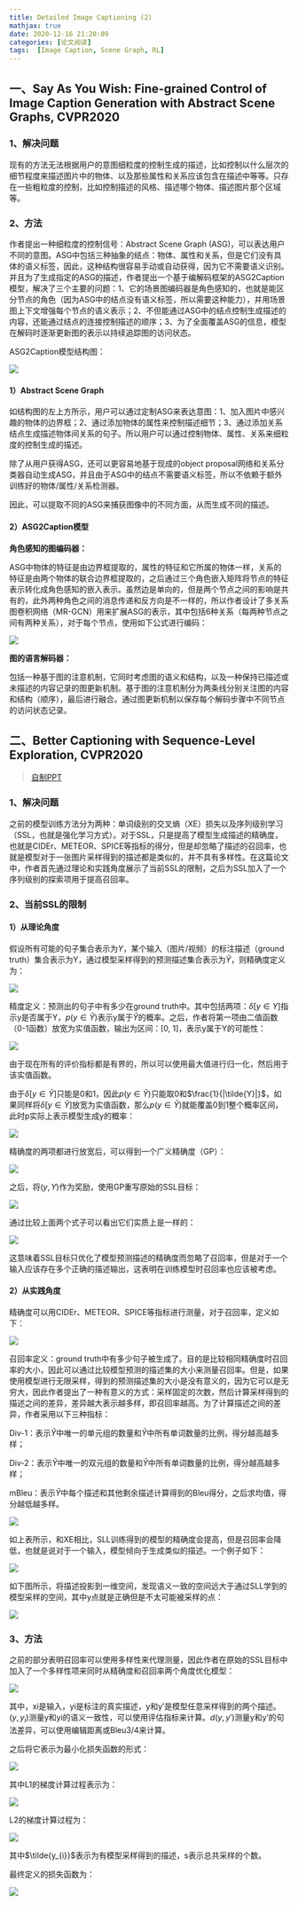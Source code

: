 ```yaml
---
title: Detailed Image Captioning (2)
mathjax: true
date: 2020-12-16 21:20:09
categories: [论文阅读]
tags:  [Image Caption, Scene Graph, RL]
---
```


一、Say As You Wish: Fine-grained Control of Image Caption Generation with Abstract Scene Graphs, CVPR2020
----------------------------------------------------------------------------------------------------------

### 1、解决问题

现有的方法无法根据用户的意图细粒度的控制生成的描述，比如控制以什么层次的细节程度来描述图片中的物体、以及那些属性和关系应该包含在描述中等等。只存在一些粗粒度的控制，比如控制描述的风格、描述哪个物体、描述图片那个区域等。
<!-- more -->
### 2、方法

作者提出一种细粒度的控制信号：Abstract Scene Graph (ASG)，可以表达用户不同的意图。ASG中包括三种抽象的结点：物体、属性和关系，但是它们没有具体的语义标签，因此，这种结构很容易手动或自动获得，因为它不需要语义识别。并且为了生成指定的ASG的描述，作者提出一个基于编解码框架的ASG2Caption模型，解决了三个主要的问题：1、它的场景图编码器是角色感知的，也就是能区分节点的角色（因为ASG中的结点没有语义标签，所以需要这种能力），并用场景图上下文增强每个节点的语义表示；2、不但能通过ASG中的结点控制生成描述的内容，还能通过结点的连接控制描述的顺序；3、为了全面覆盖ASG的信息，模型在解码时逐渐更新图的表示以持续追踪图的访问状态。

ASG2Caption模型结构图：

![](2020-12-16-Detailed-Image-Captioning-2/8a6a2a2f1c2411fb7a8f7cc245b7acb9.png)

#### 1）Abstract Scene Graph

如结构图的左上方所示，用户可以通过定制ASG来表达意图：1、加入图片中感兴趣的物体的边界框；2、通过添加物体的属性来控制描述细节；3、通过添加关系结点生成描述物体间关系的句子。所以用户可以通过控制物体、属性、关系来细粒度的控制生成的描述。

除了从用户获得ASG，还可以更容易地基于现成的object proposal网络和关系分类器自动生成ASG，并且由于ASG中的结点不需要语义标签，所以不依赖于额外训练好的物体/属性/关系检测器。

因此，可以提取不同的ASG来捕获图像中的不同方面，从而生成不同的描述。

#### 2）ASG2Caption模型

**角色感知的图编码器：**

ASG中物体的特征是由边界框提取的，属性的特征和它所属的物体一样，关系的特征是由两个物体的联合边界框提取的，之后通过三个角色嵌入矩阵将节点的特征表示转化成角色感知的嵌入表示。虽然边是单向的，但是两个节点之间的影响是共有的，此外两种角色之间的消息传递和反方向是不一样的，所以作者设计了多关系图卷积网络（MR-GCN）用来扩展ASG的表示，其中包括6种关系（每两种节点之间有两种关系），对于每个节点，使用如下公式进行编码：

![](2020-12-16-Detailed-Image-Captioning-2/aff63101b85b968cdbd848588077b1bb.png)

**图的语言解码器：**

包括一种基于图的注意机制，它同时考虑图的语义和结构，以及一种保持已描述或未描述的内容记录的图更新机制。基于图的注意机制分为两条线分别关注图的内容和结构（顺序），最后进行融合。通过图更新机制以保存每个解码步骤中不同节点的访问状态记录。

二、Better Captioning with Sequence-Level Exploration, CVPR2020
---------------------------------------------------------------
> [自制PPT](https://github.com/ezeli/notes_in_BIT/raw/master/PPT/CVPR2020%20Better%20Captioning%20with%20Sequence-Level%20Exploration.pptx)

### 1、解决问题

之前的模型训练方法分为两种：单词级别的交叉熵（XE）损失以及序列级别学习（SSL，也就是强化学习方式）。对于SSL，只是提高了模型生成描述的精确度，也就是CIDEr、METEOR、SPICE等指标的得分，但是却忽略了描述的召回率，也就是模型对于一张图片采样得到的描述都是类似的，并不具有多样性。在这篇论文中，作者首先通过理论和实践角度展示了当前SSL的限制，之后为SSL加入了一个序列级别的探索项用于提高召回率。

### 2、当前SSL的限制

#### 1）从理论角度

假设所有可能的句子集合表示为$\Upsilon$，某个输入（图片/视频）的标注描述（ground truth）集合表示为Y，通过模型采样得到的预测描述集合表示为$\tilde{Y}$，则精确度定义为：

![](2020-12-16-Detailed-Image-Captioning-2/5f0d3241a5b3075d7aa28c2dac0b4043.png)

精度定义：预测出的句子中有多少在ground truth中。其中包括两项：$\delta\lbrack y \in Y\rbrack$指示y是否属于Y，$p(y \in \tilde{Y})$表示y属于$\tilde{Y}$的概率。之后，作者将第一项由二值函数（0-1函数）放宽为实值函数，输出为区间：[0, 1]，表示y属于Y的可能性：

![](2020-12-16-Detailed-Image-Captioning-2/2b7875bc573b3dbc7777f6185bc9d4e4.png)

由于现在所有的评价指标都是有界的，所以可以使用最大值进行归一化，然后用于该实值函数。

由于$\delta\lbrack y \in \tilde{Y}\rbrack$只能是0和1，因此$p(y \in \tilde{Y})$只能取0和$\frac{1}{|\tilde{Y}|}$，如果同样将$\delta\lbrack y \in \tilde{Y}\rbrack$放宽为实值函数，那么$p(y \in \tilde{Y})$就能覆盖0到1整个概率区间，此时p实际上表示模型生成y的概率：

![](2020-12-16-Detailed-Image-Captioning-2/587ddf8cb9e5e44e3e26fa9d6bf10b4f.png)

精确度的两项都进行放宽后，可以得到一个广义精确度（GP）：

![](2020-12-16-Detailed-Image-Captioning-2/69fcc39ad4131be32f294d86314c9d9b.png)

之后，将$(y,Y)$作为奖励，使用GP重写原始的SSL目标：

![](2020-12-16-Detailed-Image-Captioning-2/3d78d3ffe95d9f40d786439b4050c06c.png)

通过比较上面两个式子可以看出它们实质上是一样的：

![](2020-12-16-Detailed-Image-Captioning-2/3d2f7401d53a0026e34871880df5d289.png)

这意味着SSL目标只优化了模型预测描述的精确度而忽略了召回率，但是对于一个输入应该存在多个正确的描述输出，这表明在训练模型时召回率也应该被考虑。

#### 2）从实践角度

精确度可以用CIDEr、METEOR、SPICE等指标进行测量，对于召回率，定义如下：

![](2020-12-16-Detailed-Image-Captioning-2/078507892b20bc512ac8a7dc81c355f9.png)

召回率定义：ground truth中有多少句子被生成了。目的是比较相同精确度时召回率的大小，因此可以通过比较模型预测的描述集的大小来测量召回率。但是，如果使用模型进行无限采样，得到的预测描述集的大小是没有意义的，因为它可以是无穷大，因此作者提出了一种有意义的方式：采样固定的次数，然后计算采样得到的描述之间的差异，差异越大表示越多样，即召回率越高。为了计算描述之间的差异，作者采用以下三种指标：

Div-1：表示$\tilde{Y}$中唯一的单元组的数量和$\tilde{Y}$中所有单词数量的比例，得分越高越多样；

Div-2：表示$\tilde{Y}$中唯一的双元组的数量和$\tilde{Y}$中所有单词数量的比例，得分越高越多样；

mBleu：表示$\tilde{Y}$中每个描述和其他剩余描述计算得到的Bleu得分，之后求均值，得分越低越多样。

![](2020-12-16-Detailed-Image-Captioning-2/b2a3b9198ebfa3fd649c78709eb39b22.png)

如上表所示，和XE相比，SLL训练得到的模型的精确度会提高，但是召回率会降低，也就是说对于一个输入，模型倾向于生成类似的描述。一个例子如下：

![](2020-12-16-Detailed-Image-Captioning-2/b54941244710daf5d8fbd5dc0823a231.png)

如下图所示，将描述投影到一维空间，发现语义一致的空间远大于通过SLL学到的模型采样的空间，其中y点就是正确但是不太可能被采样的点：

![](2020-12-16-Detailed-Image-Captioning-2/99a5eeb248d845ced3596326ca4ea49f.png)

### 3、方法

之前的部分表明召回率可以使用多样性来代理测量，因此作者在原始的SSL目标中加入了一个多样性项来同时从精确度和召回率两个角度优化模型：

![](2020-12-16-Detailed-Image-Captioning-2/62bd70db560ab5b32191a8700b59b7d3.png)

其中，xi是输入，yi是标注的真实描述，y和y’是模型任意采样得到的两个描述。$(y,y_{i})$测量y和yi的语义一致性，可以使用评估指标来计算。$d(y,y')$测量y和y’的句法差异，可以使用编辑距离或Bleu3/4来计算。

之后将它表示为最小化损失函数的形式：

![](2020-12-16-Detailed-Image-Captioning-2/b29c5c8727ff7d0a325a41af88a378aa.png)

其中L1的梯度计算过程表示为：

![](2020-12-16-Detailed-Image-Captioning-2/4676d2ed8c6fae62127af2337c0fa78e.png)

L2的梯度计算过程为：

![](2020-12-16-Detailed-Image-Captioning-2/e134890415110b9a8c4ab069a819ec33.png)

其中$\tilde{y_{i}}$表示为有模型采样得到的描述，s表示总共采样的个数。

最终定义的损失函数为：

![](2020-12-16-Detailed-Image-Captioning-2/6aa00c76579768bd7ad104214819c502.png)
